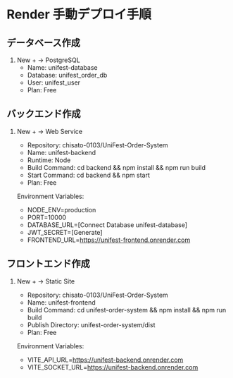 # Render 手動デプロイ手順

## データベース作成

1. New + → PostgreSQL
   - Name: unifest-database
   - Database: unifest_order_db
   - User: unifest_user
   - Plan: Free

## バックエンド作成

1. New + → Web Service

   - Repository: chisato-0103/UniFest-Order-System
   - Name: unifest-backend
   - Runtime: Node
   - Build Command: cd backend && npm install && npm run build
   - Start Command: cd backend && npm start
   - Plan: Free

   Environment Variables:

   - NODE_ENV=production
   - PORT=10000
   - DATABASE_URL=[Connect Database unifest-database]
   - JWT_SECRET=[Generate]
   - FRONTEND_URL=https://unifest-frontend.onrender.com

## フロントエンド作成

1. New + → Static Site

   - Repository: chisato-0103/UniFest-Order-System
   - Name: unifest-frontend
   - Build Command: cd unifest-order-system && npm install && npm run build
   - Publish Directory: unifest-order-system/dist
   - Plan: Free

   Environment Variables:

   - VITE_API_URL=https://unifest-backend.onrender.com
   - VITE_SOCKET_URL=https://unifest-backend.onrender.com
